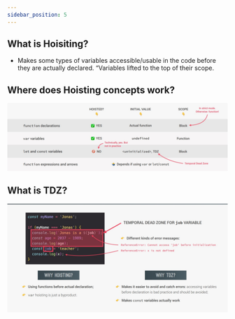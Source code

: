 ```yaml
---
sidebar_position: 5
---
```


## What is Hoisiting?

- Makes some types of variables accessible/usable in the code before they are
actually declared. “Variables lifted to the top of their scope.

## Where does Hoisting concepts work?

![hoisting](./hoisting.jpg)

## What is TDZ?

![image](./tdz.jpg)
